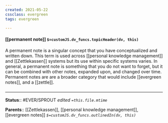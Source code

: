 ```yaml
---
created: 2021-05-22
cssclass: evergreen
tags: evergreen

---
```


#### [[permanent note]] `$=customJS.dv_funcs.topicHeader(dv, this)`

A permanent note is a singular concept that you have conceptualized and written down. This term is used across [[personal knowledge management]] and [[Zettlekassen]] systems but its use within specific systems varies. In general, a permanent note is something that you do not want to forget, but it can be combined with other notes, expanded upon, and changed over time. Permanent notes are are a broader category that would include [[evergreen notes]], and a [[zettle]]. 


### <hr class="footnote"/>

**Status**:: #EVER/SPROUT 
*edited `=this.file.mtime`*

**Parents**:: [[Zettlekassen]], [[personal knowledge management]], [[evergreen notes]] 
*`$=customJS.dv_funcs.outlinedIn(dv, this)`*
